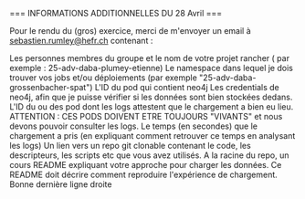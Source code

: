 === INFORMATIONS ADDITIONNELLES DU 28 Avril ===

Pour le rendu du (gros) exercice, merci de m'envoyer un email à sebastien.rumley@hefr.ch contenant :

Les personnes membres du groupe et le nom de votre projet rancher ( par exemple : 25-adv-daba-plumey-etienne)
Le namespace dans lequel je dois trouver vos jobs et/ou déploiements (par exemple "25-adv-daba-grossenbacher-spat")
L'ID du pod qui contient neo4j
Les credentials de neo4j, afin que je puisse vérifier si les données sont bien stockées dedans.
L'ID du ou des pod dont les logs attestent que le chargement a bien eu lieu. ATTENTION : CES PODS DOIVENT ETRE TOUJOURS "VIVANTS" et nous devons pouvoir consulter les logs.
Le temps (en secondes) que le chargement a pris (en expliquant comment retrouver ce temps en analysant les logs)
Un lien vers un repo git clonable contenant le code, les descripteurs, les scripts etc que vous avez utilisés.
A la racine du repo, un cours README expliquant votre approche pour charger les données. Ce README doit décrire comment reproduire l'expérience de chargement.
Bonne dernière ligne droite



